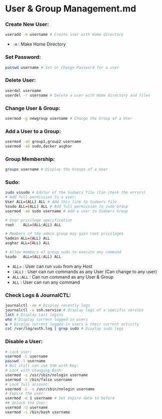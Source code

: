 # User & Group Management.md

### Create New User:
```bash
useradd -m username # Create user with Home directory
```
* `-m` : Make Home Directory

### Set Password:

```bash
passwd username # Set or Change Password for a user
```

### Delete User:
```bash
userdel username
userdel -r username # Delete a user with Home directory and files
```

### Change User & Group:
```bash
usermod -g newgroup username # Change the Group of a User
```

### Add a User to a Group:
```bash
usermod -aG group1,group2 username
usermod -aG sudo,docker asghar
```

### Group Membership:
```bash
groups username # Display the Groups of a User
```

### Sudo:
```bash
sudo visudo # Editor of the Sudoers file (Can check the errors)
# Add full permission to a user:
User ALL=(ALL) ALL # Add this line to Sudoers file
%sudo ALL=(ALL) ALL # Add full permission to sudo Group
usermod -aG sudo username # Add a user to Sudoers Group
```
```bash
# User privilege specification
root    ALL=(ALL:ALL) ALL

# Members of the admin group may gain root privileges
%admin ALL=(ALL) ALL
asghar ALL=(ALL) ALL

# Allow members of group sudo to execute any command
%sudo   ALL=(ALL:ALL) ALL
```
* `ALL=`  : User can run `sudo` from any Host
* `(ALL)` : User can run commands as any User (Can change to any user) 
* `ALL:ALL` : Can run command as any User & Group
* `ALL`   : User can run any command

### Check Logs & JournalCTL:
```bash
journalctl -xe # Display recently logs
journalctl -u ssh.service # Display logs of a specific service
last # Display Last logins
who # Display current logged-in users
w # Display current logged-in users & their current activity
cat /var/log/auth.log | grep sudo # Display sudo logs
```

### Disable a User:
```sh
# Lock user:
usermod -L username
passwd -l username
# But still can use SSH with Key:
# Lock with changing Bash:
usermod -s /usr/sbin/nologin username
usermod -s /bin/false username
# Lock full account:
usermod -L -s /usr/sbin/nologin username
# Expire the user:
usermod -e 1 username # Set expire date to before
## Unlock the User:
usermod -U username
usermod -s /bin/bash username
```





